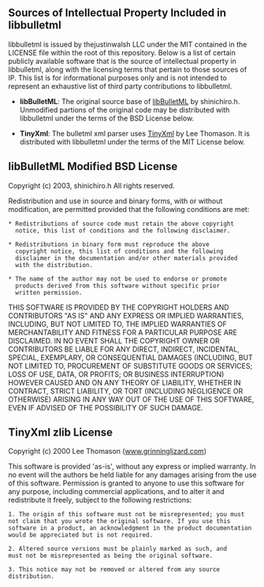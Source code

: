Sources of Intellectual Property Included in libbulletml
--------------------------------------------------------

libbulletml is issued by thejustinwalsh LLC under the MIT contained in the LICENSE file within the root 
of this repository. Below is a list of certain publicly available software that is the source of intellectual
property in libbulletml, along with the licensing terms that pertain to those sources of IP. This list is
for informational purposes only and is not intended to represent an exhaustive
list of third party contributions to libbulletml.

  * **libBulletML**: The original source base of [libBulletML](http://shinh.skr.jp/libbulletml/)
    by shinichiro.h. Unmodified partions of the original code may be distributed with libbulletml 
    under the terms of the BSD License below.
    
  * **TinyXml**: The bulletml xml parser uses [TinyXml](https://github.com/wycats/handlebars.js)
    by Lee Thomason. It is distributed with libbulletml under the terms of the MIT License below.
    
libBulletML Modified BSD License
--------------------------------
Copyright (c) 2003, shinichiro.h All rights reserved.

Redistribution and use in source and binary forms, with or without
modification, are permitted provided that the following conditions are
met:

    * Redistributions of source code must retain the above copyright
      notice, this list of conditions and the following disclaimer.
      
    * Redistributions in binary form must reproduce the above
      copyright notice, this list of conditions and the following
      disclaimer in the documentation and/or other materials provided
      with the distribution.
      
    * The name of the author may not be used to endorse or promote
      products derived from this software without specific prior
      written permission.

THIS SOFTWARE IS PROVIDED BY THE COPYRIGHT HOLDERS AND CONTRIBUTORS
"AS IS" AND ANY EXPRESS OR IMPLIED WARRANTIES, INCLUDING, BUT NOT
LIMITED TO, THE IMPLIED WARRANTIES OF MERCHANTABILITY AND FITNESS FOR
A PARTICULAR PURPOSE ARE DISCLAIMED. IN NO EVENT SHALL THE COPYRIGHT
OWNER OR CONTRIBUTORS BE LIABLE FOR ANY DIRECT, INDIRECT, INCIDENTAL,
SPECIAL, EXEMPLARY, OR CONSEQUENTIAL DAMAGES (INCLUDING, BUT NOT
LIMITED TO, PROCUREMENT OF SUBSTITUTE GOODS OR SERVICES; LOSS OF USE,
DATA, OR PROFITS; OR BUSINESS INTERRUPTION) HOWEVER CAUSED AND ON ANY
THEORY OF LIABILITY, WHETHER IN CONTRACT, STRICT LIABILITY, OR TORT
(INCLUDING NEGLIGENCE OR OTHERWISE) ARISING IN ANY WAY OUT OF THE USE
OF THIS SOFTWARE, EVEN IF ADVISED OF THE POSSIBILITY OF SUCH DAMAGE.

TinyXml zlib License
--------------------
Copyright (c) 2000 Lee Thomason (www.grinninglizard.com)

This software is provided 'as-is', without any express or implied 
warranty. In no event will the authors be held liable for any 
damages arising from the use of this software.
Permission is granted to anyone to use this software for any 
purpose, including commercial applications, and to alter it and 
redistribute it freely, subject to the following restrictions:

    1. The origin of this software must not be misrepresented; you must 
    not claim that you wrote the original software. If you use this 
    software in a product, an acknowledgment in the product documentation 
    would be appreciated but is not required.
    
    2. Altered source versions must be plainly marked as such, and 
    must not be misrepresented as being the original software.
    
    3. This notice may not be removed or altered from any source 
    distribution.
    
    
